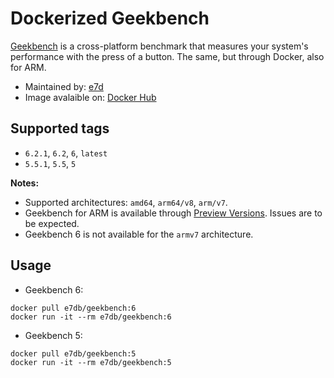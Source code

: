 # Dockerized Geekbench

[Geekbench](https://www.geekbench.com/) is a cross-platform benchmark that measures your system's performance with the press of a button.
The same, but through Docker, also for ARM.

- Maintained by: [e7d](https://github.com/e7d/docker-geekbench)
- Image avalaible on: [Docker Hub](https://hub.docker.com/r/e7db/geekbench)

## Supported tags

- `6.2.1`, `6.2`, `6`, `latest`
- `5.5.1`, `5.5`, `5`

**Notes:**  
- Supported architectures: `amd64`, `arm64/v8`, `arm/v7`.
- Geekbench for ARM is available through [Preview Versions](https://www.geekbench.com/preview/). Issues are to be expected.
- Geekbench 6 is not available for the `armv7` architecture.

## Usage

- Geekbench 6:
```
docker pull e7db/geekbench:6
docker run -it --rm e7db/geekbench:6
```

- Geekbench 5:
```
docker pull e7db/geekbench:5
docker run -it --rm e7db/geekbench:5
```

